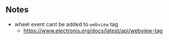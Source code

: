 ## Notes
- wheel event cant be added to `webview` tag
	- https://www.electronjs.org/docs/latest/api/webview-tag

